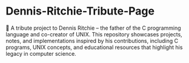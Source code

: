 # Dennis-Ritchie-Tribute-Page
🚀 A tribute project to Dennis Ritchie – the father of the C programming language and co-creator of UNIX. This repository showcases projects, notes, and implementations inspired by his contributions, including C programs, UNIX concepts, and educational resources that highlight his legacy in computer science.
